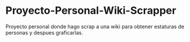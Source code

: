 # Proyecto-Personal-Wiki-Scrapper
Proyecto personal donde hago scrap a una wiki para obtener estaturas de personas y despues graficarlas.
